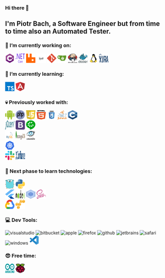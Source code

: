 ### Hi there 👋
## I'm Piotr Bach, a Software Engineer but from time to time also an Automated Tester.

### 🔭 I’m currently working on:
<img src="icons/c-sharp.svg" alt="csharp" width="30" height="30"/> <img src="icons/dotnet-core.svg" alt="dotnet-core" width="30" height="30"/> <img src="icons/rabbitmq.svg" alt="rabbitmq" width="30" height="30"/> <img src="icons/signalr.png" alt="signalr" width="30" height="30"/> <img src="icons/git.svg" alt="git" width="30" height="30"/> <img src="icons/gitea.svg" alt="gitea" width="30" height="30"/> <img src="icons/jenkins.svg" alt="jenkins" width="30" height="30"/> <img src="icons/docker.svg" alt="docker" width="30" height="30"/> <img src="icons/linux.svg" alt="linux" width="30" height="30"/> <img src="icons/jira.svg" alt="jira" width="30" height="30"/>

### 🌱 I’m currently learning:
<img src="icons/typescript.svg" alt="typescript" width="30" height="30"/> <img src="icons/angular.svg" alt="angular" width="30" height="30"/> 

### :skull: Previously worked with:
<img src="icons/android.svg" alt="android" width="30" height="30"/> <img src="icons/php.svg" alt="php" width="30" height="30"/> <img src="icons/javascript.svg" alt="javascript" width="30" height="30"/> <img src="icons/html5.svg" alt="html5" width="30" height="30"/> <img src="icons/css3.svg" alt="css3" width="30" height="30"/> <img src="icons/java.svg" alt="java" width="30" height="30"/> <img src="icons/cpp.svg" alt="cpp" width="30" height="30"/> <br />
<img src="icons/jquery.svg" alt="jquery" width="30" height="30"/> <img src="icons/bootstrap-4.svg" alt="bootstrap-4" width="30" height="30"/> <img src="icons/cucumber.svg" alt="cucumber" width="30" height="30"/> <br />
<img src="icons/mysql.svg" alt="mysql" width="30" height="30"/> <img src="icons/mongodb.svg" alt="mongo" width="30" height="30"/> <img src="icons/cassandra.svg" alt="cassandra" width="30" height="30"/> <br />
<img src="icons/kubernets.svg" alt="kubernetes" width="30" height="30"/> <br />
<img src="icons/slack.svg" alt="slack" width="30" height="30"/> <img src="icons/confluence.svg" alt="confluence" width="30" height="30"/> 

### 🤔 Next phase to learn technologies:
<img src="icons/golang.svg" alt="golang" width="30" height="30"/> <img src="icons/python.svg" alt="python" width="30" height="30"/> <br />
<img src="icons/flutter.svg" alt="flutter" width="30" height="30"/> <img src="icons/nodejs.svg" alt="nodejs" width="30" height="30"/> <img src="icons/webpack.svg" alt="webpack" width="30" height="30"/> <img src="icons/sass.svg" alt="sass" width="30" height="30"/> <br />
<img src="icons/google-cloud.svg" alt="google-cloud" width="30" height="30"/> <img src="icons/aws.svg" alt="aws" width="30" height="30"/> 

### :computer: Dev Tools:
<img src="https://devicons.github.io/devicon/devicon.git/icons/visualstudio/visualstudio-plain.svg" alt="visualstudio" width="30" height="30"/> <img src="https://devicons.github.io/devicon/devicon.git/icons/bitbucket/bitbucket-original.svg" alt="bitbucket" width="30" height="30"/> <img src="https://devicons.github.io/devicon/devicon.git/icons/apple/apple-original.svg" alt="apple" width="30" height="30"/> <img src="https://devicons.github.io/devicon/devicon.git/icons/firefox/firefox-original.svg" alt="firefox" width="30" height="30"/> <img src="https://devicons.github.io/devicon/devicon.git/icons/github/github-original.svg" alt="github" width="30" height="30"/> <img src="https://devicons.github.io/devicon/devicon.git/icons/jetbrains/jetbrains-original.svg" alt="jetbrains" width="30" height="30"/> <img src="https://devicons.github.io/devicon/devicon.git/icons/safari/safari-original.svg" alt="safari" width="30" height="30"/> <img src="https://devicons.github.io/devicon/devicon.git/icons/windows8/windows8-original.svg" alt="windows" width="30" height="30"/> <img src="icons/vscode.svg" alt="vscode" width="30" height="30"/> 

### :sunglasses: Free time:
<img src="icons/arduino.svg" alt="arduino" width="30" height="30"/> <img src="icons/raspberry-pi.svg" alt="raspberry-pi" width="30" height="30"/>

<!--
**pbach/pbach** is a ✨ _special_ ✨ repository because its `README.md` (this file) appears on your GitHub profile.

Here are some ideas to get you started:

- 🔭 I’m currently working on ...
- 🌱 I’m currently learning ...
- 👯 I’m looking to collaborate on ...
- 🤔 I’m looking for help with ...
- 💬 Ask me about ...
- 📫 How to reach me: ...
- 😄 Pronouns: ...
- ⚡ Fun fact: ...
-->
